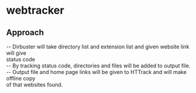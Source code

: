 # webtracker

## Approach
-- Dirbuster will take directory list and extension list and given website link will give    
status code    
-- By tracking status code, directories and files will be added to output file.     
-- Output file and home page links will be given to HTTrack and will make offline copy     
of that websites found.     
   
